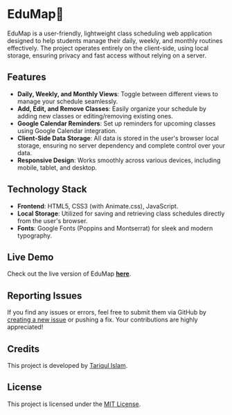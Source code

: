 # EduMap🚀

EduMap is a user-friendly, lightweight class scheduling web application designed to help students manage their daily, weekly, and monthly routines effectively. The project operates entirely on the client-side, using local storage, ensuring privacy and fast access without relying on a server.

## Features

- **Daily, Weekly, and Monthly Views**: Toggle between different views to manage your schedule seamlessly.
- **Add, Edit, and Remove Classes**: Easily organize your schedule by adding new classes or editing/removing existing ones.
- **Google Calendar Reminders**: Set up reminders for upcoming classes using Google Calendar integration.
- **Client-Side Data Storage**: All data is stored in the user's browser local storage, ensuring no server dependency and complete control over your data.
- **Responsive Design**: Works smoothly across various devices, including mobile, tablet, and desktop.

## Technology Stack

- **Frontend**: HTML5, CSS3 (with Animate.css), JavaScript.
- **Local Storage**: Utilized for saving and retrieving class schedules directly from the user's browser.
- **Fonts**: Google Fonts (Poppins and Montserrat) for sleek and modern typography.

## Live Demo

Check out the live version of EduMap **[here](https://tariqulislaam.github.io/edumap/)**.

## Reporting Issues

If you find any issues or errors, feel free to submit them via GitHub by [creating a new issue](https://github.com/tariqulislaam/edumap/issues) or pushing a fix. Your contributions are highly appreciated!

## Credits

This project is developed by [Tariqul Islam](https://www.facebook.com/tariqulislaamrahat).

## License

This project is licensed under the [MIT License](LICENSE).
